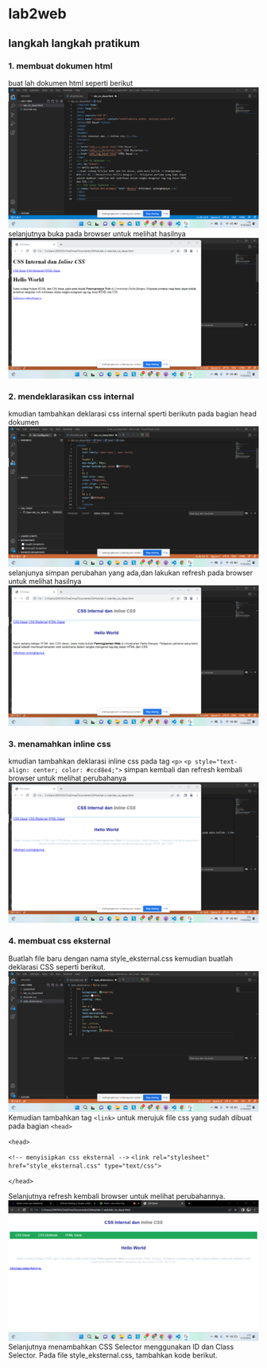 # lab2web
## langkah langkah pratikum
### 1. membuat dokumen html
buat lah dokumen html seperti berikut
![image](/screenshot/ss1.png)
selanjutnya buka pada browser untuk melihat hasilnya
![image](/screenshot/ss2.png)
### 2. mendeklarasikan css internal
kmudian tambahkan deklarasi css internal sperti berikutn pada bagian head dokumen
![image](/screenshot/ss3.png)
selanjunya simpan perubahan yang ada,dan lakukan refresh pada browser untuk melihat hasilnya
![image](/screenshot/ss4.png)
### 3. menamahkan inline css 
kmudian tambahkan deklarasi inline css pada tag `<p>`
`<p style="text-align: center; color: #ccd8e4;">`
simpan kembali dan refresh kembali browser untuk melihat perubahanya
![image](/screenshot/ss5.png)
### 4. membuat css eksternal
Buatlah file baru dengan nama style_eksternal.css kemudian buatlah deklarasi CSS seperti berikut.
![image](/screenshot/ss6.png)
Kemudian tambahkan tag `<link>` untuk merujuk file css yang sudah dibuat pada bagian `<head>` <p>
`<head>` <p>
`<!-- menyisipkan css eksternal -->`
`<link rel="stylesheet" href="style_eksternal.css" type="text/css">` <p>
`</head>` <p>
Selanjutnya refresh kembali browser untuk melihat perubahannya.
![image](/screenshot/ss7.png)
Selanjutnya menambahkan CSS Selector menggunakan ID dan Class Selector. Pada file style_eksternal.css, tambahkan kode berikut.

